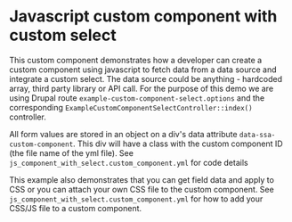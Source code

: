 # Javascript custom component with custom select

This custom component demonstrates how a developer can create a custom component using javascript to fetch data from a data source and integrate a custom select.
The data source could be anything - hardcoded array, third party library or API call. For the purpose of this demo we are using Drupal route `example-custom-component-select.options` and the corresponding `ExampleCustomComponentSelectController::index()` controller.

All form values are stored in an object on a div's data attribute `data-ssa-custom-component`. This div will have a class
with the custom component ID (the file name of the yml file). See `js_component_with_select.custom_component.yml` for code details

This example also demonstrates that you can get field data and apply to CSS or you can attach your own CSS file
to the custom component. See `js_component_with_select.custom_component.yml` for how to add your CSS/JS file to a custom component.
